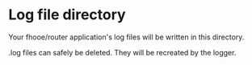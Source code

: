 # Log file directory

Your fhooe/router application's log files will be written in this directory.

.log files can safely be deleted. They will be recreated by the logger.
